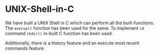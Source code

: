# UNIX-Shell-in-C
We have built a UNIX Shell in C which can perform all the built-functions. The `execvp()` function has been used for the same. To implement `cd` command `chdir()` in-built C function has been used. 

Additionally, there is a history feature and an execute most recent commands feature. 
